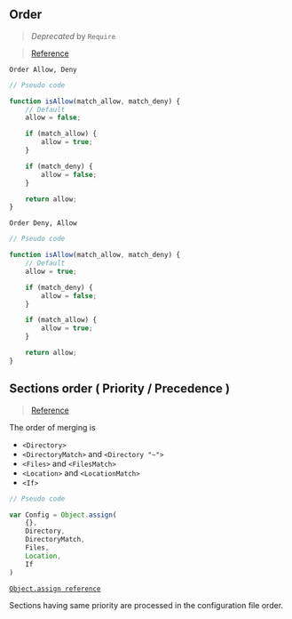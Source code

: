 ## Order

> *Deprecated* by `Require`

> [Reference](https://httpd.apache.org/docs/2.4/mod/mod_access_compat.html)

`Order Allow, Deny`

```javascript
// Pseudo code

function isAllow(match_allow, match_deny) {
    // Default
    allow = false;

    if (match_allow) {
        allow = true;
    }

    if (match_deny) {
        allow = false;
    }

    return allow;
}
```

`Order Deny, Allow`

```javascript
// Pseudo code

function isAllow(match_allow, match_deny) {
    // Default
    allow = true;

    if (match_deny) {
        allow = false;
    }

    if (match_allow) {
        allow = true;
    }

    return allow;
}
```

## Sections order ( Priority / Precedence )

> [Reference](https://httpd.apache.org/docs/2.4/sections.html#merging)

The order of merging is

- `<Directory>`
- `<DirectoryMatch>` and `<Directory "~">`
- `<Files>` and `<FilesMatch>`
- `<Location>` and `<LocationMatch>`
- `<If>`

```js
// Pseudo code

var Config = Object.assign(
    {},
    Directory, 
    DirectoryMatch,
    Files,
    Location,
    If
)
```

[`Object.assign reference`](https://developer.mozilla.org/en-US/docs/Web/JavaScript/Reference/Global_Objects/Object/assign)

Sections having same priority are processed in the configuration file order.
